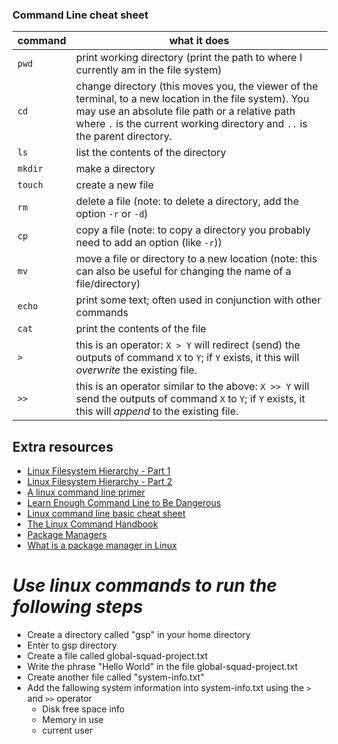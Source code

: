 ### Command Line cheat sheet


| command | what it does                                                                                                                                                                                                                           |
| ------- | -------------------------------------------------------------------------------------------------------------------------------------------------------------------------------------------------------------------------------------- |
| `pwd`   | print working directory (print the path to where I currently am in the file system)                                                                                                                                                    |
| `cd`    | change directory (this moves you, the viewer of the terminal, to a new location in the file system). You may use an absolute file path or a relative path where `.` is the current working directory and `..` is the parent directory. |
| `ls`    | list the contents of the directory                                                                                                                                                                                                     |
| `mkdir` | make a directory                                                                                                                                                                                                                       |
| `touch` | create a new file                                                                                                                                                                                                                      |
| `rm`    | delete a file (note: to delete a directory, add the option `-r` or `-d`)                                                                                                                                                               |
| `cp`    | copy a file (note: to copy a directory you probably need to add an option (like `-r`))                                                                                                                                                 |
| `mv`    | move a file or directory to a new location (note: this can also be useful for changing the name of a file/directory)                                                                                                                   |
| `echo`  | print some text; often used in conjunction with other commands                                                                                                                                                                         |
| `cat`   | print the contents of the file                                                                                                                                                                                                         |
| `>`     | this is an operator: `X > Y` will redirect (send) the outputs of command `X` to `Y`; if `Y` exists, it this will _overwrite_ the existing file.                                                                                        |
| `>>`    | this is an operator similar to the above: `X >> Y` will send the outputs of command `X` to `Y`; if `Y` exists, it this will _append_ to the existing file.                                                                             |


## **Extra resources**

- [Linux Filesystem Hierarchy - Part 1](https://www.youtube.com/watch?v=460IxkYmZxQ)
- [Linux Filesystem Hierarchy - Part 2](https://www.youtube.com/watch?v=WMaWG5ZRht4)
- [A linux command line primer](https://www.digitalocean.com/community/tutorials/a-linux-command-line-primer)
- [Learn Enough Command Line to Be Dangerous](https://www.learnenough.com/command-line-tutorial/basics)
- [Linux command line basic cheat sheet](https://ryanstutorials.net/linuxtutorial/cheatsheet.php)
- [The Linux Command Handbook](https://www.freecodecamp.org/news/the-linux-commands-handbook/)
- [Package Managers](https://devopedia.org/package-manager)
- [What is a package manager in Linux](https://summarynetworks.com/ses/what-is-a-package-manager-in-linux/)


# *Use linux commands to run the following steps*

- Create a directory called "gsp" in your home directory
- Enter to gsp directory
- Create a file called global-squad-project.txt
- Write the phrase "Hello World" in the file global-squad-project.txt
- Create another file called "system-info.txt"
- Add the fallowing system information into system-info.txt using the `>` and `>>` operator
    - Disk free space info
    - Memory in use
    - current user